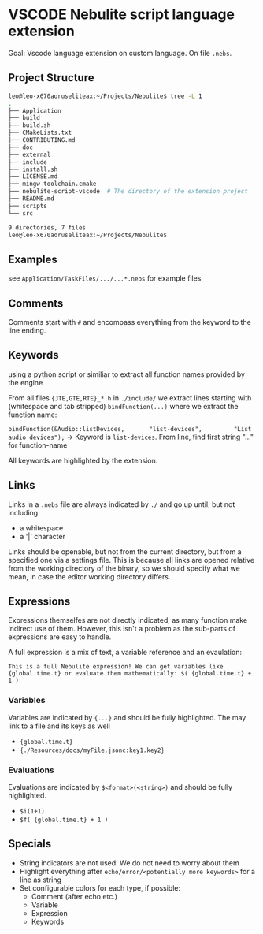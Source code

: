 # VSCODE Nebulite script language extension

Goal: Vscode language extension on custom language.
On file `.nebs`.

## Project Structure

```bash
leo@leo-x670aoruseliteax:~/Projects/Nebulite$ tree -L 1
.
├── Application
├── build
├── build.sh
├── CMakeLists.txt
├── CONTRIBUTING.md
├── doc
├── external
├── include
├── install.sh
├── LICENSE.md
├── mingw-toolchain.cmake
├── nebulite-script-vscode  # The directory of the extension project
├── README.md
├── scripts
└── src

9 directories, 7 files
leo@leo-x670aoruseliteax:~/Projects/Nebulite$ 
```

## Examples

see `Application/TaskFiles/.../...*.nebs` for example files

## Comments

Comments start with `#` and encompass everything from the keyword to the line ending.

## Keywords

using a python script or similiar to extract all function names provided by the engine

From all files `{JTE,GTE,RTE}_*.h` in `./include/` we extract lines starting with (whitespace and tab stripped) `bindFunction(...)` where we extract the function name:

`bindFunction(&Audio::listDevices,       "list-devices",         "List audio devices");` -> Keyword is `list-devices`. From line, find first string "..." for function-name

All keywords are highlighted by the extension.

## Links

Links in a `.nebs` file are always indicated by `./` and go up until, but not including: 
- a whitespace
- a '|' character

Links should be openable, but not from the current directory, but from a specified one via a settings file.
This is because all links are opened relative from the working directory of the binary, so we should specify what we mean,
in case the editor working directory differs.

## Expressions

Expressions themselfes are not directly indicated, as many function make indirect use of them. However, this isn't a problem as the sub-parts of expressions are easy to handle.

A full expression is a mix of text, a variable reference and an evaulation:

`This is a full Nebulite expression! We can get variables like {global.time.t} or evaluate them mathematically: $( {global.time.t} + 1 )`

### Variables

Variables are indicated by `{...}` and should be fully highlighted. The may link to a file and its keys as well
- `{global.time.t}`
- `{./Resources/docs/myFile.jsonc:key1.key2}`

### Evaluations

Evaluations are indicated by `$<format>(<string>)` and should be fully highlighted.
- `$i(1+1)`
- `$f( {global.time.t} + 1 )`

## Specials

- String indicators are not used. We do not need to worry about them
- Highlight everything after `echo/error/<potentially more keywords>` for a line as string
- Set configurable colors for each type, if possible:
  - Comment (after echo etc.)
  - Variable
  - Expression
  - Keywords
